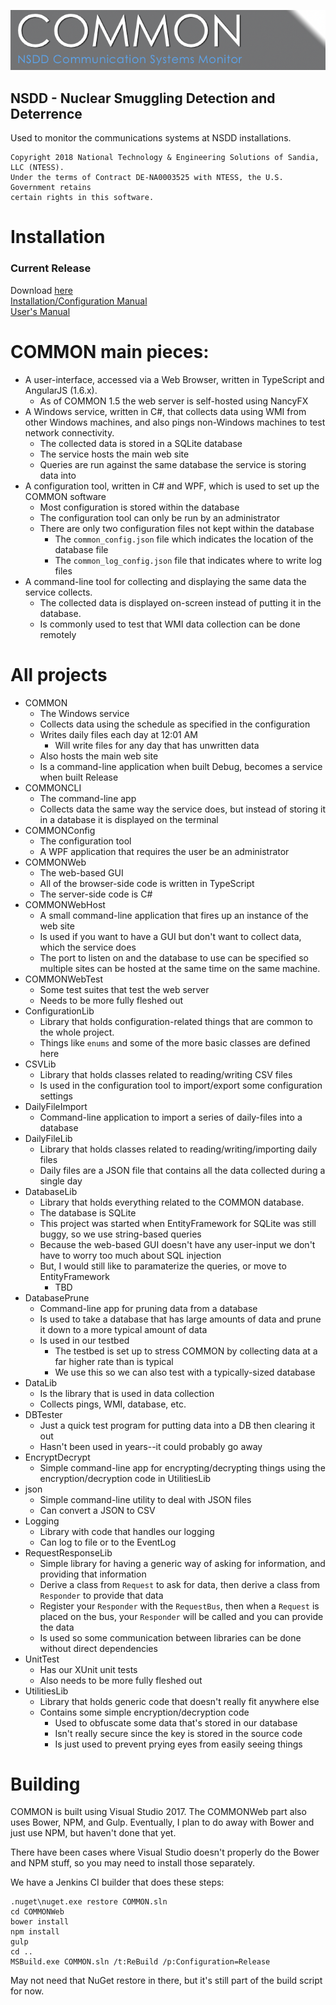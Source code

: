 ![COMMON image](src/COMMONWeb/Content/common_header.png)

## NSDD - Nuclear Smuggling Detection and Deterrence
Used to monitor the communications systems at NSDD installations.

    Copyright 2018 National Technology & Engineering Solutions of Sandia, LLC (NTESS).  
    Under the terms of Contract DE-NA0003525 with NTESS, the U.S. Government retains  
    certain rights in this software.

# Installation

### Current Release
Download [here](https://github.com/sandialabs/common/releases)  
[Installation/Configuration Manual](docs/COMMONInstallationConfiguration_v1.5.pdf)  
[User's Manual](docs/COMMONUserManual_v1.5.pdf)  

# COMMON main pieces:
- A user-interface, accessed via a Web Browser, written in TypeScript and AngularJS (1.6.x).
  - As of COMMON 1.5 the web server is self-hosted using NancyFX
- A Windows service, written in C#, that collects data using WMI from other Windows machines, and also pings non-Windows machines to test network connectivity.
  - The collected data is stored in a SQLite database
  - The service hosts the main web site
  - Queries are run against the same database the service is storing data into
- A configuration tool, written in C# and WPF, which is used to set up the COMMON software
  - Most configuration is stored within the database
  - The configuration tool can only be run by an administrator
  - There are only two configuration files not kept within the database
    - The `common_config.json` file which indicates the location of the database file
    - The `common_log_config.json` file that indicates where to write log files
- A command-line tool for collecting and displaying the same data the service collects.
  - The collected data is displayed on-screen instead of putting it in the database.
  - Is commonly used to test that WMI data collection can be done remotely

# All projects
- COMMON
  - The Windows service
  - Collects data using the schedule as specified in the configuration
  - Writes daily files each day at 12:01 AM
    - Will write files for any day that has unwritten data
  - Also hosts the main web site
  - Is a command-line application when built Debug, becomes a service when built Release
- COMMONCLI
  - The command-line app
  - Collects data the same way the service does, but instead of storing it in a database it is displayed on the terminal
- COMMONConfig
  - The configuration tool
  - A WPF application that requires the user be an administrator
- COMMONWeb
  - The web-based GUI
  - All of the browser-side code is written in TypeScript
  - The server-side code is C#
- COMMONWebHost
  - A small command-line application that fires up an instance of the web site
  - Is used if you want to have a GUI but don't want to collect data, which the service does
  - The port to listen on and the database to use can be specified so multiple sites can be hosted at the same time on the same machine.
- COMMONWebTest
  - Some test suites that test the web server
  - Needs to be more fully fleshed out
- ConfigurationLib
  - Library that holds configuration-related things that are common to the whole project.
  - Things like `enums` and some of the more basic classes are defined here
- CSVLib
  - Library that holds classes related to reading/writing CSV files
  - Is used in the configuration tool to import/export some configuration settings
- DailyFileImport
  - Command-line application to import a series of daily-files into a database
- DailyFileLib
  - Library that holds classes related to reading/writing/importing daily files
  - Daily files are a JSON file that contains all the data collected during a single day
- DatabaseLib
  - Library that holds everything related to the COMMON database.
  - The database is SQLite
  - This project was started when EntityFramework for SQLite was still buggy, so we use string-based queries
  - Because the web-based GUI doesn't have any user-input we don't have to worry too much about SQL injection
  - But, I would still like to paramaterize the queries, or move to EntityFramework
    - TBD
- DatabasePrune
  - Command-line app for pruning data from a database
  - Is used to take a database that has large amounts of data and prune it down to a more typical amount of data
  - Is used in our testbed
    - The testbed is set up to stress COMMON by collecting data at a far higher rate than is typical
    - We use this so we can also test with a typically-sized database
- DataLib
  - Is the library that is used in data collection
  - Collects pings, WMI, database, etc.
- DBTester
  - Just a quick test program for putting data into a DB then clearing it out
  - Hasn't been used in years--it could probably go away
- EncryptDecrypt
  - Simple command-line app for encrypting/decrypting things using the encryption/decryption code in UtilitiesLib
- json
  - Simple command-line utility to deal with JSON files
  - Can convert a JSON to CSV
- Logging
  - Library with code that handles our logging
  - Can log to file or to the EventLog
- RequestResponseLib
  - Simple library for having a generic way of asking for information, and providing that information
  - Derive a class from `Request` to ask for data, then derive a class from `Responder` to provide that data
  - Register your `Responder` with the `RequestBus`, then when a `Request` is placed on the bus, your `Responder` will be called and you can provide the data
  - Is used so some communication between libraries can be done without direct dependencies
- UnitTest
  - Has our XUnit unit tests
  - Also needs to be more fully fleshed out
- UtilitiesLib
  - Library that holds generic code that doesn't really fit anywhere else
  - Contains some simple encryption/decryption code
    - Used to obfuscate some data that's stored in our database
    - Isn't really secure since the key is stored in the source code
    - Is just used to prevent prying eyes from easily seeing things


# Building
COMMON is built using Visual Studio 2017. The COMMONWeb part also uses Bower, NPM, and Gulp. Eventually, I plan to do away with Bower and just use NPM, but haven't done that yet.

There have been cases where Visual Studio doesn't properly do the Bower and NPM stuff, so you may need to install those separately.

We have a Jenkins CI builder that does these steps:  

    .nuget\nuget.exe restore COMMON.sln
    cd COMMONWeb
    bower install
    npm install
    gulp
    cd ..
    MSBuild.exe COMMON.sln /t:ReBuild /p:Configuration=Release

May not need that NuGet restore in there, but it's still part of the build script for now.
